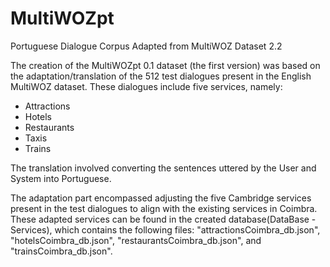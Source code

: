 # MultiWOZpt
Portuguese Dialogue Corpus Adapted from MultiWOZ Dataset 2.2

The creation of the MultiWOZpt 0.1 dataset (the first version) was based on the adaptation/translation of the 512 test dialogues present in the English MultiWOZ dataset. These dialogues include five services, namely:
+ Attractions
+ Hotels
+ Restaurants
+ Taxis
+ Trains
  
The translation involved converting the sentences uttered by the User and System into Portuguese. 

The adaptation part encompassed adjusting the five Cambridge services present in the test dialogues to align with the existing services in Coimbra. These adapted services can be found in the created database(DataBase - Services), which contains the following files: "attractionsCoimbra_db.json", "hotelsCoimbra_db.json", "restaurantsCoimbra_db.json", and "trainsCoimbra_db.json".
